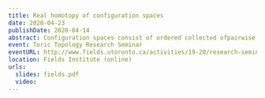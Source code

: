 ```yaml
---
title: Real homotopy of configuration spaces
date: 2020-04-23
publishDate: 2020-04-14
abstract: Configuration spaces consist of ordered collected ofpairwise distinct points in a given manifold. In this talk, I will present several algebraic models for the real/rational homotopy types of (possibly framed) configuration spaces. These models canbe used to establish real/rational homotopy invariance of configuration spaces under dimensionality and connectivity assumptions. Moreover, the collection of all configuration spacesof a given manifold has the structure of a right module over some version of the little disks operad, and the algebraic models are compatible with this extra structure. The proofs all use ideas from the theory of operads, namely Kontsevich's proof of the formality of the little disks operad and – for oriented surfaces – Tamarkin's proof of the formality of the little 2-disks operad.(Based on joint works with Campos, Ducoulombier, Lambrechts, and Willwacher.)
event: Toric Topology Research Seminar
eventURL: http://www.fields.utoronto.ca/activities/19-20/research-seminar
location: Fields Institute (online)
urls:
  slides: fields.pdf
  video:
---
```

